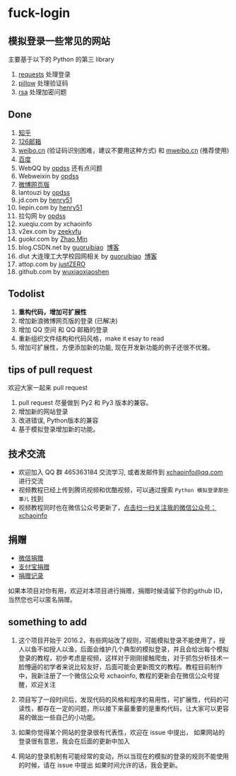 # fuck-login

## 模拟登录一些常见的网站

主要基于以下的 Python 的第三 library 


1. [requests](http://www.python-requests.org) 处理登录
2. [pillow](https://github.com/python-pillow/Pillow) 处理验证码
3. [rsa](https://stuvel.eu/rsa) 处理加密问题

## Done

1. [知乎](http://zhihu.com)
2. [126邮箱](http://126.com)
3. [weibo.cn](http://weibo.cn) (验证码识别困难，建议不要用这种方式) 和 [mweibo.cn](http://m.weibo.cn) (推荐使用)
4. [百度](https://www.baidu.com)
5. WebQQ by [opdss](https://github.com//opdss) 还有点问题
6. Webweixin by [opdss](https://github.com//opdss)
7. [微博网页版](http://weibo.com)
8. lantouzi by [opdss](https://github.com//opdss)
9. jd.com by [henry51](https://github.com/[henry51])
10. liepin.com by [henry51](https://github.com/henry51)
11. 拉勾网 by [opdss](https://github.com//opdss)
12. xueqiu.com by xchaoinfo
13. v2ex.com by [zeekvfu](https://github.com/zeekvfu)
14. guokr.com by [Zhao Min](https://github.com/zhaozhemin)
15. blog.CSDN.net by [guoruibiao](https://github.com/guoruibiao)  [博客](http://blog.csdn.net/marksinoberg)
16. dlut 大连理工大学校园网相关  by [guoruibiao](https://github.com/guoruibiao)  [博客](http://blog.csdn.net/marksinoberg)
17. attop.com by [justZERO](https://github.com/aloneZERO)
18. github.com by [wuxiaoxiaoshen](https://github.com/wuxiaoxiaoshen)


## Todolist
1. **重构代码，增加可扩展性**
1. 增加新浪微博网页版的登录 (已解决)
1. 增加 QQ 空间 和 QQ 邮箱的登录
1. 重新组织文件结构和代码风格，make it esay to read
1. 增加可扩展性，方便添加新的功能, 现在开发新功能的例子还很不优雅。

## tips of pull request 

欢迎大家一起来 pull request 

1. pull request 尽量做到 Py2 和 Py3 版本的兼容。
1. 增加新的网站登录
1. 改进错误, Python版本的兼容
1. 基于模拟登录增加新的功能。

## 技术交流

 - 欢迎加入 QQ 群 465363184 交流学习, 或者发邮件到 xchaoinfo@qq.com 进行交流
 - 视频教程已经上传到腾讯视频和优酷视频，可以通过搜索 `Python 模拟登录那些事儿` 找到
 - 视频教程同时也在微信公众号更新了，[点击扫一扫关注我的微信公众号：xchaoinfo](http://7xti71.com1.z0.glb.clouddn.com/xchaoinfo.jpg)


## 捐赠

 - [微信捐赠](http://7xti71.com1.z0.glb.clouddn.com/wechat_pay.png)
 - [支付宝捐赠](http://7xti71.com1.z0.glb.clouddn.com/alipay-xchaoinfo.jpg)
 - [捐赠记录](https://github.com/xchaoinfo/fuck-login/wiki/fuck-login)

如果本项目对你有用，欢迎对本项目进行捐赠，捐赠时候请留下你的github ID，当然您也可以匿名捐赠。



## something to add

1. 这个项目开始于 2016.2，有些网站改了规则，可能模拟登录不能使用了，授人以鱼不如授人以渔，后面会维护几个典型的模拟登录，并且会给出每个模拟登录的教程，初步考虑是视频，这样对于刚刚接触爬虫，对于抓包分析技术一脸懵逼的初学者来说比较友好，后面可能会更新图文的教程。教程目前制作中，我新注册了一个微信公众号 xchaoinfo, 教程的更新会在微信公众号提醒，欢迎关注


1. 项目写了一段时间后，发现代码的风格和程序的易用性，可扩展性，代码的可读性，都存在一定的问题，所以接下来最重要的是重构代码，让大家可以更容易的做出一些自己的小功能。
1. 如果你觉得某个网站的登录很有代表性，欢迎在 issue 中提出，
如果网站的登录很有意思，我会在后面的更新中加入
1. 网站的登录机制有可能经常的变动，所以当现在的模拟的登录的规则不能使用的时候，请在 issue 中提出
如果时间允许的话，我会更新。





